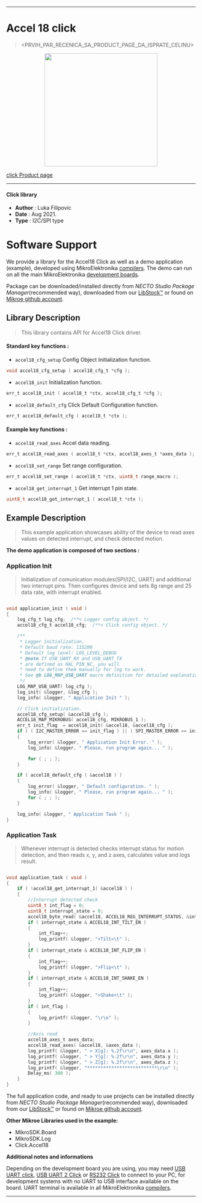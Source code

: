 
---
# Accel 18 click

> <PRVIH_PAR_RECENICA_SA_PRODUCT_PAGE_DA_ISPRATE_CELINU>

<p align="center">
  <img src="CLICK_IMAGE_LINK" height=300px>
</p>

[click Product page](<CLICK_PRODUCT_PAGE_LINK>)

---


#### Click library

- **Author**        : Luka Filipovic
- **Date**          : Aug 2021.
- **Type**          : I2C/SPI type


# Software Support

We provide a library for the Accel18 Click
as well as a demo application (example), developed using MikroElektronika
[compilers](https://www.mikroe.com/necto-studio).
The demo can run on all the main MikroElektronika [development boards](https://www.mikroe.com/development-boards).

Package can be downloaded/installed directly from *NECTO Studio Package Manager*(recommended way), downloaded from our [LibStock&trade;](https://libstock.mikroe.com) or found on [Mikroe github account](https://github.com/MikroElektronika/mikrosdk_click_v2/tree/master/clicks).

## Library Description

> This library contains API for Accel18 Click driver.

#### Standard key functions :

- `accel18_cfg_setup` Config Object Initialization function.
```c
void accel18_cfg_setup ( accel18_cfg_t *cfg );
```

- `accel18_init` Initialization function.
```c
err_t accel18_init ( accel18_t *ctx, accel18_cfg_t *cfg );
```

- `accel18_default_cfg` Click Default Configuration function.
```c
err_t accel18_default_cfg ( accel18_t *ctx );
```

#### Example key functions :

- `accel18_read_axes` Accel data reading.
```c
err_t accel18_read_axes ( accel18_t *ctx, accel18_axes_t *axes_data );
```

- `accel18_set_range` Set range configuration.
```c
err_t accel18_set_range ( accel18_t *ctx, uint8_t range_macro );
```

- `accel18_get_interrupt_1` Get interrupt 1 pin state.
```c
uint8_t accel18_get_interrupt_1 ( accel18_t *ctx );
```

## Example Description

> This example application showcases ability of the device
to read axes values on detected interrupt, and check detected
motion.

**The demo application is composed of two sections :**

### Application Init

> Initialization of comunication modules(SPI/I2C, UART) and additional
two interrupt pins. Then configures device and sets 8g range and 25 
data rate, with interrupt enabled.

```c

void application_init ( void )
{
    log_cfg_t log_cfg;  /**< Logger config object. */
    accel18_cfg_t accel18_cfg;  /**< Click config object. */

    /** 
     * Logger initialization.
     * Default baud rate: 115200
     * Default log level: LOG_LEVEL_DEBUG
     * @note If USB_UART_RX and USB_UART_TX 
     * are defined as HAL_PIN_NC, you will 
     * need to define them manually for log to work. 
     * See @b LOG_MAP_USB_UART macro definition for detailed explanation.
     */
    LOG_MAP_USB_UART( log_cfg );
    log_init( &logger, &log_cfg );
    log_info( &logger, " Application Init " );

    // Click initialization.
    accel18_cfg_setup( &accel18_cfg );
    ACCEL18_MAP_MIKROBUS( accel18_cfg, MIKROBUS_1 );
    err_t init_flag  = accel18_init( &accel18, &accel18_cfg );
    if ( ( I2C_MASTER_ERROR == init_flag ) || ( SPI_MASTER_ERROR == init_flag ) )
    {
        log_error( &logger, " Application Init Error. " );
        log_info( &logger, " Please, run program again... " );

        for ( ; ; );
    }

    if ( accel18_default_cfg ( &accel18 ) )
    {
        log_error( &logger, " Default configuration. " );
        log_info( &logger, " Please, run program again... " );
        for ( ; ; );
    }

    log_info( &logger, " Application Task " );
}

```

### Application Task

> Whenever interrupt is detected checks interrupt status for motion
detection, and then reads x, y, and z axes, calculates value and
logs result.

```c

void application_task ( void )
{
    if ( !accel18_get_interrupt_1( &accel18 ) )
    {
        //Interrupt detected check
        uint8_t int_flag = 0;
        uint8_t interrupt_state = 0;
        accel18_byte_read( &accel18, ACCEL18_REG_INTERRUPT_STATUS, &interrupt_state );
        if ( interrupt_state & ACCEL18_INT_TILT_EN )
        {
            int_flag++;
            log_printf( &logger, ">Tilt<\t" );
        }
        if ( interrupt_state & ACCEL18_INT_FLIP_EN )
        {
            int_flag++;
            log_printf( &logger, ">Flip<\t" );
        }
        if ( interrupt_state & ACCEL18_INT_SHAKE_EN )
        {
            int_flag++;
            log_printf( &logger, ">Shake<\t" );
        }
        if ( int_flag )
        {
            log_printf( &logger, "\r\n" );
        }

        //Axis read
        accel18_axes_t axes_data;
        accel18_read_axes( &accel18, &axes_data );
        log_printf( &logger, " > X[g]: %.2f\r\n", axes_data.x );
        log_printf( &logger, " > Y[g]: %.2f\r\n", axes_data.y );
        log_printf( &logger, " > Z[g]: %.2f\r\n", axes_data.z );
        log_printf( &logger, "**************************\r\n" );
        Delay_ms( 300 );
    }
}

```

The full application code, and ready to use projects can be installed directly from *NECTO Studio Package Manager*(recommended way), downloaded from our [LibStock&trade;](https://libstock.mikroe.com) or found on [Mikroe github account](https://github.com/MikroElektronika/mikrosdk_click_v2/tree/master/clicks).

**Other Mikroe Libraries used in the example:**

- MikroSDK.Board
- MikroSDK.Log
- Click.Accel18

**Additional notes and informations**

Depending on the development board you are using, you may need
[USB UART click](https://www.mikroe.com/usb-uart-click),
[USB UART 2 Click](https://www.mikroe.com/usb-uart-2-click) or
[RS232 Click](https://www.mikroe.com/rs232-click) to connect to your PC, for
development systems with no UART to USB interface available on the board. UART
terminal is available in all MikroElektronika
[compilers](https://shop.mikroe.com/compilers).

---
